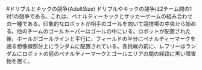 #ドリブルとキックの競争(AdultSize)
ドリブルやキックの競争は2チーム間の1対1の競争である。これは、ペナルティーキックとサッカーゲームの組み合わせの一種である。印象的なロボットが相手のゴールを向いて競技場の中央から始める。他のチームのゴールキーパーはゴールの中にいる。ロボットが配置された後、ボールがゴールラインと平行に、フィールドの半分にペナルティーマークを通る想像線部分上にランダムに配置されている。各挑戦の前に、レフリーはランダムにロボットの前のペナルティーマークとゴールエリアの間の経路に黒い障害物を置く。

